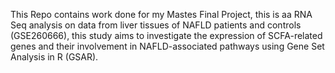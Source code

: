 This Repo contains work done for my Mastes Final Project, this is aa RNA Seq analysis on data from liver tissues of NAFLD patients and controls (GSE260666), this study aims to investigate the expression of SCFA-related genes and their involvement in NAFLD-associated pathways using Gene Set Analysis in R (GSAR).
